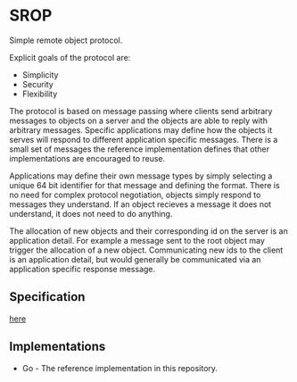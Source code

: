 # SROP

Simple remote object protocol.

Explicit goals of the protocol are:

- Simplicity
- Security
- Flexibility

The protocol is based on message passing where clients send arbitrary messages to objects on a server and the objects
are able to reply with arbitrary messages. Specific applications may define how the objects it serves will respond to
different application specific messages. There is a small set of messages the reference implementation defines
that other implementations are encouraged to reuse.

Applications may define their own message types by simply selecting a unique 64 bit identifier for that message
and defining the format. There is no need for complex protocol negotiation, objects simply respond to messages
they understand. If an object recieves a message it does not understand, it does not need to do anything.

The allocation of new objects and their corresponding id on the server is an application detail.
For example a message sent to the root object may trigger the allocation of a new object.
Communicating new ids to the client is an application detail,
but would generally be communicated via an application specific response message.

## Specification

[here](./SPEC.md)

## Implementations

- Go - The reference implementation in this repository.

